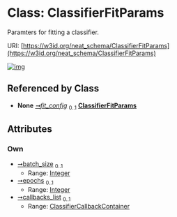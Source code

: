 
# Class: ClassifierFitParams


Paramters for fitting a classifier.

URI: [https://w3id.org/neat_schema/ClassifierFitParams](https://w3id.org/neat_schema/ClassifierFitParams)


[![img](https://yuml.me/diagram/nofunky;dir:TB/class/[ClassifierCallbackContainer]<callbacks_list%200..1-++[ClassifierFitParams&#124;batch_size:integer%20%3F;epochs:integer%20%3F],[ClassifierParams]++-%20fit_config%200..1>[ClassifierFitParams],[ClassifierParams],[ClassifierCallbackContainer])](https://yuml.me/diagram/nofunky;dir:TB/class/[ClassifierCallbackContainer]<callbacks_list%200..1-++[ClassifierFitParams&#124;batch_size:integer%20%3F;epochs:integer%20%3F],[ClassifierParams]++-%20fit_config%200..1>[ClassifierFitParams],[ClassifierParams],[ClassifierCallbackContainer])

## Referenced by Class

 *  **None** *[➞fit_config](classifierParams__fit_config.md)*  <sub>0..1</sub>  **[ClassifierFitParams](ClassifierFitParams.md)**

## Attributes


### Own

 * [➞batch_size](classifierFitParams__batch_size.md)  <sub>0..1</sub>
     * Range: [Integer](types/Integer.md)
 * [➞epochs](classifierFitParams__epochs.md)  <sub>0..1</sub>
     * Range: [Integer](types/Integer.md)
 * [➞callbacks_list](classifierFitParams__callbacks_list.md)  <sub>0..1</sub>
     * Range: [ClassifierCallbackContainer](ClassifierCallbackContainer.md)
